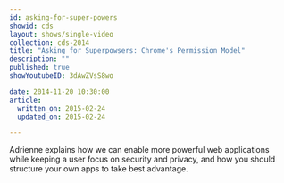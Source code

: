 ```yaml
---
id: asking-for-super-powers
showid: cds
layout: shows/single-video
collection: cds-2014
title: "Asking for Superpowsers: Chrome's Permission Model"
description: ""
published: true
showYoutubeID: 3dAwZVsS8wo

date: 2014-11-20 10:30:00
article:
  written_on: 2015-02-24
  updated_on: 2015-02-24

---
```


Adrienne explains how we can enable more powerful web applications while keeping a user focus on security and privacy, and how you should structure your own apps to take best advantage.
